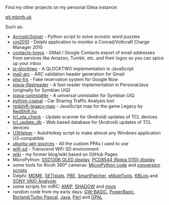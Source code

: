 Find my other projects on my personal Gitea instance:

[git.mbirth.uk](https://git.mbirth.uk/)

Such as:
* [AcrosticSolver](https://git.mbirth.uk/mbirth/AcrosticSolver) - Python script to solve acrostic word puzzles
* [cm2010](https://git.mbirth.uk/mbirth/cm2010) - Delphi application to monitor a Conrad/Voltcraft Charge Manager 2010
* [contacts-logos](https://git.mbirth.uk/mbirth/contacts-logos) - GMail / Google Contacts export of email addresses from services like Amazon, Tumblr, etc. and their logos so you can spice up your inbox
* [js-qlocktwo](https://git.mbirth.uk/mbirth/js-qlocktwo) - A QLOCKTWO implementation in JavaScript
* [mail-arc](https://git.mbirth.uk/mbirth/mail-arc) - ARC validation header generation for Qmail
* [php-frs](https://git.mbirth.uk/mbirth/php-frs) - Fake reservation system for Google Now
* [pjava-jfastreader](https://git.mbirth.uk/mbirth/pjava-jfastreader) - A fast-reader implementation in PersonalJava (originally for Symbian UIQ)
* [pjava-juninstaller](https://git.mbirth.uk/mbirth/pjava-juninstaller) - A universal uninstaller for Symbian UIQ
* [python-csanal](https://git.mbirth.uk/mbirth/python-csanal) - Car Sharing Traffic Analysis tool
* [redshift-legacy-map](https://git.mbirth.uk/mbirth/redshift-legacy-map) - JavaScript map for the game Legacy by [RedShift.hu](http://www.redshift.hu)
* [tcl_ota_check](https://git.mbirth.uk/mbirth/tcl_ota_check) - Update scanner for (Android) updates of TCL devices
* [tcl_update_db](https://git.mbirth.uk/mbirth/tcl_update_db) - Web based database for (Android) updates of TCL devices
* [U3Helper](https://git.mbirth.uk/mbirth/U3Helper) - AutoHotkey script to make almost any Windows application U3-compatible
* [ubuntu-apt-sources](https://git.mbirth.uk/mbirth/ubuntu-apt-sources) - All the custom PPAs I used to use
* [wifi-sd](https://git.mbirth.uk/mbirth/wifi-sd) - Transcend WiFi SD environment
* [wiki](https://git.mbirth.uk/mbirth/wiki.mbirth.de) - my former blog/wiki based on GitHub Pages
* MicroPython: [SSD1306 OLED display](https://git.mbirth.uk/mbirth/wipy-ussd1306), [PCD8544 (Nokia 5110) display](https://git.mbirth.uk/mbirth/wipy-upcd8544)
* some tools for Ricoh 360° cameras: [MicroPython code](https://git.mbirth.uk/mbirth/wipy-theta) and [conversion scripts](https://git.mbirth.uk/mbirth/ricoh-theta)
* Delphi: [MDME](https://git.mbirth.uk/mbirth/delphi-mdme), [SETIstats](https://git.mbirth.uk/mbirth/delphi-setistats), [PBE](https://git.mbirth.uk/mbirth/delphi-pbe), [SmartPatcher](https://git.mbirth.uk/mbirth/delphi-smartpatcher), [eMuleTools](https://git.mbirth.uk/mbirth/delphi-emuletools), [KBLvis](https://git.mbirth.uk/mbirth/delphi-kblvis) and [SONY VAIO Analyzer](https://git.mbirth.uk/mbirth/delphi-sva)
* some scripts for mIRC: [AMIP](https://git.mbirth.uk/mbirth/mirc-amip), [SHADOW](https://git.mbirth.uk/mbirth/mirc-shadow) and [more](https://git.mbirth.uk/mbirth/mirc-scripts)
* random code from my early days: [GW-BASIC](https://git.mbirth.uk/mbirth/gwbasic), [PowerBasic](https://git.mbirth.uk/mbirth/powerbasic), [Borland/Turbo Pascal](https://git.mbirth.uk/mbirth/pascal), [Java](https://git.mbirth.uk/mbirth/java-hangman), [Perl](https://git.mbirth.uk/mbirth/perl-setistats) and [OPAL](https://git.mbirth.uk/mbirth/opal-examples)
